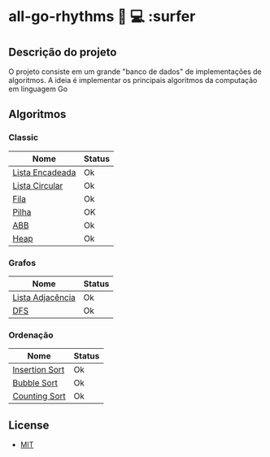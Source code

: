 # all-go-rhythms :book: :computer: :surfer

## Descrição do projeto

O projeto consiste em um grande "banco de dados" de implementações de algoritmos. A ideia é implementar os principais algoritmos da computação em linguagem Go

## Algoritmos

### Classic

| Nome                                                                                                 | Status |
| ---------------------------------------------------------------------------------------------------- | ------ |
| [Lista Encadeada](https://github.com/codeYann/all-go-rhythms/tree/main/classic/LinkedList.go)        | Ok     |
| [Lista Circular](https://github.com/codeYann/all-go-rhythms/blob/main/classic/CircularLinkedList.go) | Ok     |
| [Fila](https://github.com/codeYann/all-go-rhythms/tree/main/classic/Queue.go)                        | Ok     |
| [Pilha](https://github.com/codeYann/all-go-rhythms/tree/main/classic/Stack.go)                       | OK     |
| [ABB](https://github.com/codeYann/all-go-rhythms/blob/main/classic/Bst.go)                           | Ok     |
| [Heap](https://github.com/codeYann/all-go-rhythms/blob/main/classic/Heap.go)                         | Ok     |

### Grafos

| Nome                                                                                             | Status |
| ------------------------------------------------------------------------------------------------ | ------ |
| [Lista Adjacência](https://github.com/codeYann/all-go-rhythms/blob/main/graph/Adjacency-list.go) | Ok     |
| [DFS](https://github.com/codeYann/all-go-rhythms/blob/main/graph/DFS.go)                         | Ok     |

### Ordenação

| Nome                                                                                             | Status |
| ------------------------------------------------------------------------------------------------ | ------ |
| [Insertion Sort](https://github.com/codeYann/all-go-rhythms/blob/main/sorting/Insertion-sort.go) | Ok     |
| [Bubble Sort](https://github.com/codeYann/all-go-rhythms/blob/main/sorting/BubbleSort.go)        | Ok     |
| [Counting Sort](https://github.com/codeYann/all-go-rhythms/blob/main/sorting/Counting-sort.go)   | Ok     |

## License

- [MIT](https://mit-license.org/)
